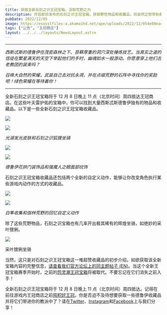 ```yaml
---
title: 获取全新石刻之识王冠宝箱，汲取荒野之力
description: 开启即将发布的石刻之识王冠宝箱，获取野性物品和收藏品，将自然之怒带到泰姆瑞尔。
pubDate: 2022/12/05
image: https://esosslfiles-a.akamaihd.net/ape/uploads/2022/12/054e80ea4e27381b3b47b851c0accbc5.jpg
tags: ["公告", "王冠商店"]
layout: ../../../layouts/NewsLayout.astro
---
```


---

_西斯忒斯的德鲁伊在茂密森林之下、苔藓厚重的洞穴深处锤炼技艺。当真实之道的信徒在繁星满天的天空下举起他们的手时，幽魂如水一般游动。你愿意穿上他们古老教团的装束吗？_

_召唤大自然的荣耀，武装自己去对抗永凋，并在点缀荒野的石阵中寻找你的奖励吧！绿色荣耀在等待着你！_

---

全新石刻之识王冠宝箱将于 12 月 8 日晚上 11 点（北京时间）周四抵达王冠商店。在这些叶夫雷护佑的宝箱中，你可以找到大量西斯忒斯德鲁伊独有的物品和收藏品。以下是一些全新石刻之识王冠宝箱收藏品。

![](https://esosslfiles-a.akamaihd.net/ape/uploads/2022/12/4b9662bf1e5d19b513df8df7721023bc.jpg)

![](https://esosslfiles-a.akamaihd.net/ape/uploads/2022/12/c863e8ef8c2cdb934febe8e051f5a2b7.jpg)

<p class="text-gray-500 text-sm text-center"><i>光湖发光皮肤和石刻之识狐狸坐骑</i></p>

![](https://esosslfiles-a.akamaihd.net/ape/uploads/2022/12/43b2e74bbf1ade63f60f45f613556e6f.jpg)

![](https://esosslfiles-a.akamaihd.net/ape/uploads/2022/12/a9662a6da8f48b2e1161569d4ef45315.jpg)

<p class="text-gray-500 text-sm text-center"><i>德鲁伊花拱门装饰品和强魔人之眼面部纹饰</i></p>

石刻之识王冠宝箱收藏品还包括两个全新的自定义动作，能够让你改变角色执行某些游戏内动作的方式的收藏品。

![](https://esosslfiles-a.akamaihd.net/ape/uploads/2022/12/c8734e6c477db0214dc78d12275b5784.jpg)

![](https://esosslfiles-a.akamaihd.net/ape/uploads/2022/12/1d3969e919584725c70d76d40f35d880.jpg)

<p class="text-gray-500 text-sm text-center"><i>白隼收集和伽林荒野的回忆自定义动作</i></p>

除了这些荒野物品，石刻之识宝箱也有几率开出极其稀有的辉煌坐骑，如绝妙的采叶猞猁。

![](https://esosslfiles-a.akamaihd.net/ape/uploads/2022/12/3f90ddd87418e171405c0db2b9b75683.jpg)

<p class="text-gray-500 text-sm text-center">采叶猞猁坐骑</p>

当然，这只是对石刻之识王冠宝箱这一堆超赞收藏品的初步介绍。如欲获取该全新宝箱内容的完整信息，[请查看我们官方论坛上的同主题帖子 (EN)](https://forums.elderscrollsonline.com/en/discussion/623034/official-discussion-thread-for-become-empowered-by-the-wilds-with-the-new-stonelore-crown-crates)。当这个全新王冠宝箱赛季开始时，之前的[怨灵潮王冠宝箱](https://www.elderscrollsonline.com/cn/crownstore/category/38)将被取代。不要忘记在它们消失之前入手！

全新石刻之识王冠宝箱将于 12 月 8 日晚上 11
点（北京时间）周四抵达。记得在前往游戏内王冠商店之前[囤积好王冠](https://www.elderscrollsonline.com/cn/crowns)。你是否迫不及待想要获取一些德鲁伊收藏品并将它们带进你的教派中了？请在[Twitter](https://twitter.com/TESOnline)、[Instagram](https://www.instagram.com/elderscrollsonline/)和[Facebook](https://www.facebook.com/elderscrollsonline)上与我们分享！

